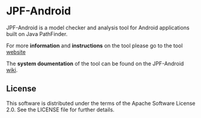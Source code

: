 JPF-Android
========

JPF-Android is a model checker and analysis tool for Android applications built on Java PathFinder.

For more **information** and **instructions** on the tool please go to the tool [website](https://heila.bitbucket.org/jpf-android)

The **system doumentation** of the tool can be found on the JPF-Android [wiki](https://heila.bitbucket.org/jpf-android/wiki/Home).


License
-------

This software is distributed under the terms of the Apache Software License 2.0.
See the LICENSE file for further details.
